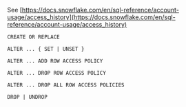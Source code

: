 See [https://docs.snowflake.com/en/sql-reference/account-usage/access_history](https://docs.snowflake.com/en/sql-reference/account-usage/access_history)
```
CREATE OR REPLACE

ALTER ... { SET | UNSET }

ALTER ... ADD ROW ACCESS POLICY

ALTER ... DROP ROW ACCESS POLICY

ALTER ... DROP ALL ROW ACCESS POLICIES

DROP | UNDROP
```
